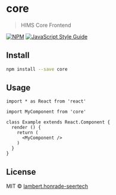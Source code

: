 # core

> HIMS Core Frontend

[![NPM](https://img.shields.io/npm/v/core.svg)](https://www.npmjs.com/package/core) [![JavaScript Style Guide](https://img.shields.io/badge/code_style-standard-brightgreen.svg)](https://standardjs.com)

## Install

```bash
npm install --save core
```

## Usage

```tsx
import * as React from 'react'

import MyComponent from 'core'

class Example extends React.Component {
  render () {
    return (
      <MyComponent />
    )
  }
}
```

## License

MIT © [lambert.honrade-seertech](https://github.com/lambert.honrade-seertech)

